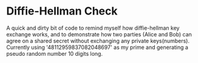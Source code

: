 # Diffie-Hellman Check
A quick and dirty bit of code to remind myself how diffie-hellman key exchange works, and to demonstrate how two parties (Alice and Bob) can
agree on a shared secret without exchanging any private keys(numbers). Currently using '48112959837082048697' as my prime and generating a pseudo random number 10 digits long.

